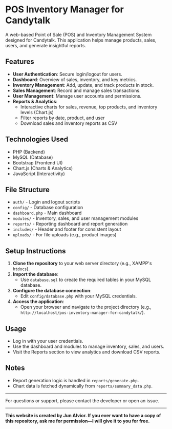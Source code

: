 # POS Inventory Manager for Candytalk

A web-based Point of Sale (POS) and Inventory Management System designed for Candytalk. This application helps manage products, sales, users, and generate insightful reports.

## Features
- **User Authentication**: Secure login/logout for users.
- **Dashboard**: Overview of sales, inventory, and key metrics.
- **Inventory Management**: Add, update, and track products in stock.
- **Sales Management**: Record and manage sales transactions.
- **User Management**: Manage user accounts and permissions.
- **Reports & Analytics**:
  - Interactive charts for sales, revenue, top products, and inventory levels (Chart.js)
  - Filter reports by date, product, and user
  - Download sales and inventory reports as CSV

## Technologies Used
- PHP (Backend)
- MySQL (Database)
- Bootstrap (Frontend UI)
- Chart.js (Charts & Analytics)
- JavaScript (Interactivity)

## File Structure
- `auth/` - Login and logout scripts
- `config/` - Database configuration
- `dashboard.php` - Main dashboard
- `modules/` - Inventory, sales, and user management modules
- `reports/` - Reporting dashboard and report generation
- `includes/` - Header and footer for consistent layout
- `uploads/` - For file uploads (e.g., product images)

## Setup Instructions
1. **Clone the repository** to your web server directory (e.g., XAMPP's `htdocs`).
2. **Import the database**:
   - Use `database.sql` to create the required tables in your MySQL database.
3. **Configure the database connection**:
   - Edit `config/database.php` with your MySQL credentials.
4. **Access the application**:
   - Open your browser and navigate to the project directory (e.g., `http://localhost/pos-inventory-manager-for-candytalk/`).

## Usage
- Log in with your user credentials.
- Use the dashboard and modules to manage inventory, sales, and users.
- Visit the Reports section to view analytics and download CSV reports.

## Notes
- Report generation logic is handled in `reports/generate.php`.
- Chart data is fetched dynamically from `reports/summary_data.php`.

---

For questions or support, please contact the developer or open an issue.

---

**This website is created by Jun Alvior. If you ever want to have a copy of this repository, ask me for permission—I will give it to you for free.** 